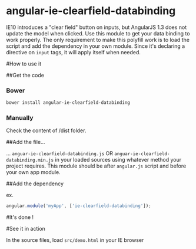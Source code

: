 # angular-ie-clearfield-databinding
IE10 introduces a "clear field" button on inputs, but AngularJS 1.3 does not update the model when clicked. 
Use this module to get your data binding to work properly. The only requirement to make this polyfill work
is to load the script and add the dependency in your own module. Since it's declaring a directive on ```input```
tags, it will apply itself when needed.

#How to use it

##Get the code
### Bower

```bash
bower install angular-ie-clearfield-databinding
```

### Manually

Check the content of /dist folder.

##Add the file... 

... ```anguar-ie-clearfield-databinding.js``` OR ```anguar-ie-clearfield-databinding.min.js``` in your loaded sources 
using whatever method your project requires. This module should be after ```angular.js``` script and before your own 
app module.

##Add the dependency

ex. 

```javascript
angular.module('myApp', ['ie-clearfield-databinding']);
```

#It's done !

#See it in action

In the source files, load ```src/demo.html``` in your IE browser
